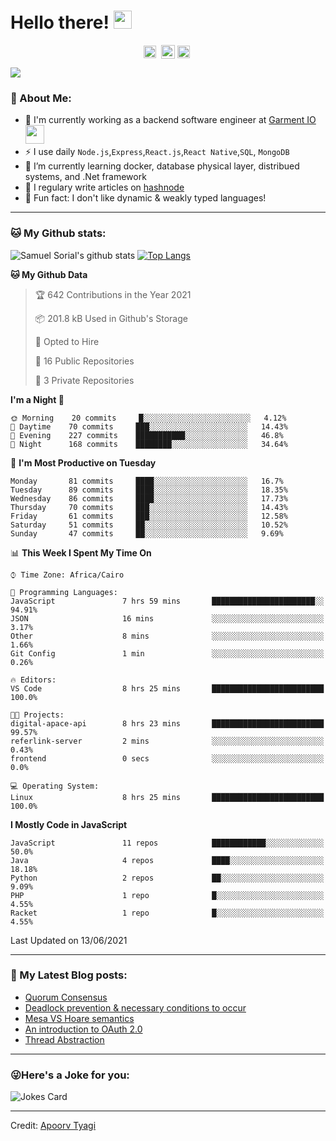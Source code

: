 # Hello there! <img src="https://github.com/TheDudeThatCode/TheDudeThatCode/blob/master/Assets/Hi.gif" width="29px">
<p align="center">
<a href="https://www.linkedin.com/in/samuel-sorial/" target="blank"><img align="center" src="https://cdn.jsdelivr.net/npm/simple-icons@3.0.1/icons/linkedin.svg" alt="samuel_linkedin" height="20" width="20" /></a>&nbsp;
<a href="https://stackoverflow.com/users/13089670/samuel-sorial"><img align="center" alt="Samuel Sorial stack over flow" width="22px" src="https://cdn.jsdelivr.net/npm/simple-icons@3.0.1/icons/stackoverflow.svg" /></a>
<a href="https://twitter.com/samolaaaa" target="blank"><img align="center" src="https://cdn.jsdelivr.net/npm/simple-icons@3.0.1/icons/twitter.svg" alt="samuel_twitter" height="20" width="20" /></a>&nbsp;
</p>


![](https://camo.githubusercontent.com/992babdffd8c74a1502de375fbdf7e4d54773242/68747470733a2f2f6d656469612e67697068792e636f6d2f6d656469612f53576f536b4e36447854737a71494b4571762f67697068792e676966)

### 🤵 About Me:
- 🏦 I'm currently working as a backend software engineer at [Garment IO](https://garment.io)
      <img src="https://media.giphy.com/media/WUlplcMpOCEmTGBtBW/giphy.gif" width="30">
- ⚡ I use daily ```Node.js```,```Express```,```React.js```,```React Native```,```SQL```, ```MongoDB```
- 🌱 I’m currently learning docker, database physical layer, distribued systems, and .Net framework
- 📝 I regulary write articles on [hashnode](https://samuelsorial.tech/)
- 🤔 Fun fact: I don't like dynamic & weakly typed languages!

---
### 🐱 My Github stats:
![Samuel Sorial's github stats](https://github-readme-stats.vercel.app/api?username=samuel-sorial&show_icons=true&title_color=ffc857&icon_color=8ac926&text_color=daf7dc&bg_color=151515&hide=["stars"])
[![Top Langs](https://github-readme-stats.vercel.app/api/top-langs/?username=samuel-sorial&layout=compact&text_color=daf7dc&bg_color=151515)](https://github.com/anuraghazra/github-readme-stats)

<!--START_SECTION:waka-->
**🐱 My Github Data** 

> 🏆 642 Contributions in the Year 2021
 > 
> 📦 201.8 kB Used in Github's Storage 
 > 
> 💼 Opted to Hire
 > 
> 📜 16 Public Repositories 
 > 
> 🔑 3 Private Repositories  
 > 
**I'm a Night 🦉** 

```text
🌞 Morning    20 commits     █░░░░░░░░░░░░░░░░░░░░░░░░   4.12% 
🌆 Daytime    70 commits     ███░░░░░░░░░░░░░░░░░░░░░░   14.43% 
🌃 Evening    227 commits    ███████████░░░░░░░░░░░░░░   46.8% 
🌙 Night      168 commits    ████████░░░░░░░░░░░░░░░░░   34.64%

```
📅 **I'm Most Productive on Tuesday** 

```text
Monday       81 commits     ████░░░░░░░░░░░░░░░░░░░░░   16.7% 
Tuesday      89 commits     ████░░░░░░░░░░░░░░░░░░░░░   18.35% 
Wednesday    86 commits     ████░░░░░░░░░░░░░░░░░░░░░   17.73% 
Thursday     70 commits     ███░░░░░░░░░░░░░░░░░░░░░░   14.43% 
Friday       61 commits     ███░░░░░░░░░░░░░░░░░░░░░░   12.58% 
Saturday     51 commits     ██░░░░░░░░░░░░░░░░░░░░░░░   10.52% 
Sunday       47 commits     ██░░░░░░░░░░░░░░░░░░░░░░░   9.69%

```


📊 **This Week I Spent My Time On** 

```text
⌚︎ Time Zone: Africa/Cairo

💬 Programming Languages: 
JavaScript               7 hrs 59 mins       ███████████████████████░░   94.91% 
JSON                     16 mins             ░░░░░░░░░░░░░░░░░░░░░░░░░   3.17% 
Other                    8 mins              ░░░░░░░░░░░░░░░░░░░░░░░░░   1.66% 
Git Config               1 min               ░░░░░░░░░░░░░░░░░░░░░░░░░   0.26%

🔥 Editors: 
VS Code                  8 hrs 25 mins       █████████████████████████   100.0%

🐱‍💻 Projects: 
digital-apace-api        8 hrs 23 mins       █████████████████████████   99.57% 
referlink-server         2 mins              ░░░░░░░░░░░░░░░░░░░░░░░░░   0.43% 
frontend                 0 secs              ░░░░░░░░░░░░░░░░░░░░░░░░░   0.0%

💻 Operating System: 
Linux                    8 hrs 25 mins       █████████████████████████   100.0%

```

**I Mostly Code in JavaScript** 

```text
JavaScript               11 repos            ████████████░░░░░░░░░░░░░   50.0% 
Java                     4 repos             ████░░░░░░░░░░░░░░░░░░░░░   18.18% 
Python                   2 repos             ██░░░░░░░░░░░░░░░░░░░░░░░   9.09% 
PHP                      1 repo              █░░░░░░░░░░░░░░░░░░░░░░░░   4.55% 
Racket                   1 repo              █░░░░░░░░░░░░░░░░░░░░░░░░   4.55%

```



 Last Updated on 13/06/2021
<!--END_SECTION:waka-->

---

### 📕 My Latest Blog posts:
<!-- BLOG-POST-LIST:START -->
- [Quorum Consensus](https://samuelsorial.tech/quorum-consensus)
- [Deadlock prevention & necessary conditions to occur](https://samuelsorial.tech/deadlock-prevention-and-necessary-conditions-to-occur)
- [Mesa VS Hoare semantics](https://samuelsorial.tech/mesa-vs-hoare-semantics)
- [An introduction to OAuth 2.0](https://samuelsorial.tech/an-introduction-to-oauth-20)
- [Thread Abstraction](https://samuelsorial.tech/thread-abstraction)
<!-- BLOG-POST-LIST:END -->
---

### 😜Here's a Joke for you:
<img src="https://readme-jokes.vercel.app/api" alt="Jokes Card" />

----

Credit: [Apoorv Tyagi](https://github.com/ApoorvTyagi)

